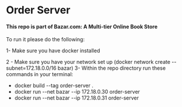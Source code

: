 # Order Server

#### This repo is part of Bazar.com: A Multi-tier Online Book Store

To run it please do the following:

1- Make sure you have docker installed

2 - Make sure you have your network set up (docker network create --subnet=172.18.0.0/16 bazar)
3- Within the repo directory run these commands in your terminal:
* docker build --tag order-server .
* docker run --net bazar --ip 172.18.0.30 order-server
* docker run --net bazar --ip 172.18.0.31 order-server
